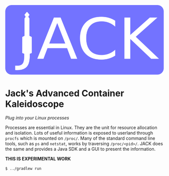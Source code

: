 ![](src/main/logo/jack.svg)
# Jack's Advanced Container Kaleidoscope

*Plug into your Linux processes*

Processes are essential in Linux. They are the unit for resource allocation and isolation. Lots of useful information is exposed to userland through `procfs` which is mounted on `/proc/`. Many of the standard command line tools, such as `ps` and `netstat`, works by traversing `/proc/<pid>/`. JACK does the same and provides a Java SDK and a GUI to present the information. 

**THIS IS EXPERIMENTAL WORK**
```shell script
$ ../gradlew run
```
